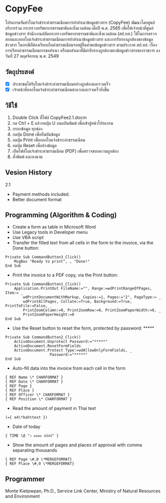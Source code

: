 # CopyFee
โปรแกรมจัดทำใบแจ้งชำระค่าธรรมเนียมการทำสำเนาข้อมูลข่าวสาร (CopyFee) พัฒนาโดยศูนย์บริการร่วม กระทรวงทรัพยากรธรรมชาติและสิ่งแวดล้อม เมื่อปี พ.ศ. 2565 เพื่อให้เจ้าหน้าที่ศูนย์ข้อมูลข่าวสาร สำนักงานปลัดกระทรวงทรัพยากรธรรมชาติและสิ่งแวดล้อม (สป.ทส.) ใช้ในการตรวจสอบและออกใบแจ้งชำระค่าธรรมเนียมการทำสำเนาข้อมูลข่าวสาร และการรับรองถูกต้องของข้อมูลข่าวสาร ในกรณีที่ต้องเรียกเก็บค่าธรรมเนียมจากผู้ยื่นคำขอข้อมูลข่าวสาร ตามประกาศ สป.ทส. เรื่อง การเรียกค่าธรรมเนียมการขอสำเนา หรือขอสำเนาที่มีคำรับรองถูกต้องของข้อมูลข่าวสารของราชการ ลงวันที่  27 พฤศจิกายน พ.ศ. 2549

## วัตถุประสงค์
- [x] ประชาชนได้รับใบแจ้งชำระค่าธรรมเนียมอย่างถูกต้องและรวดเร็ว
- [x] เจ้าหน้าที่ออกใบแจ้งชำระค่าธรรมเนียมสะดวกและรวดเร็วยิ่งขึ้น

## วิธีใช้
1. Double Click ที่ไฟล์ CopyFee2.1.docm
2. กด Ctrl + E แล้วกดปุ่ม U บนแป้นพิมพ์ เพื่อเข้าสู่หน้าโปรแกรม
3. กรอกข้อมูล ทุกช่อง
4. กดปุ่ม Done เพื่อยืนยันข้อมูล
5. กดปุ่ม Print เพื่อออกใบแจ้งชำระค่าธรรมเนียม
6. กดปุ่ม Reset เพื่อล้างข้อมูล
7. เปิดไฟล์ใบแจ้งชำระค่าธรรมเนียม (PDF) เพื่อตรวจสอบความถูกต้อง
8. สั่งพิมพ์ และลงนาม

## Vesion History
2.1
- Payment methods included.
- Better document format

## Programming (Algorithm & Coding)
- Create a form as table in Microsoft Word
- Use Legacy tools in Developer menu
- Use VBA script 
- Transfer the filled text from all cells in the form to the invoice, via the Done button:
```
Private Sub CommandButton3_Click()
    MsgBox "Ready to print", , "Done!"
End Sub
```
- Print the invoice to a PDF copy, via the Print button:
```
Private Sub CommandButton1_Click()
    Application.PrintOut FileName:="", Range:=wdPrintRangeOfPages, Item:= _
        wdPrintDocumentWithMarkup, Copies:=1, Pages:="2", PageType:= _
        wdPrintAllPages, Collate:=True, Background:=True, PrintToFile:=False, _
        PrintZoomColumn:=0, PrintZoomRow:=0, PrintZoomPaperWidth:=0, _
        PrintZoomPaperHeight:=0
End Sub
```
- Use the Reset button to reset the form, protected by password: *****
```
Private Sub CommandButton2_Click()
    ActiveDocument.Unprotect Password:="*****"
    ActiveDocument.ResetFormFields
    ActiveDocument.Protect Type:=wdAllowOnlyFormFields, _
                    Password:="*****"
End Sub
```
- Auto-fill data into the invoice from each cell in the form
```
{ REF Name \* CHARFORMAT } 
{ REF Date \* CHARFORMAT } 
{ REF Page } 
{ REF Place } 
{ REF Officer \* CHARFORMAT } 
{ REF Position \* CHARFORMAT } 
```
- Read the amount of payment in Thai text
```
(={ e4\*bahttext })
```
- Date of today
```
{ TIME \@ "ว ดดดด ปปปป" }
```
- Show the amount of pages and places of approval with comma separating thousands
```
{ REF Page \#,0 \*MERGEFORMAT}
{ REF Place \#,0 \*MERGEFORMAT}
```
## Programmer
Monte Kietpwpan, Ph.D.,
Service Link Center, Ministry of Natural Resources and Environment
